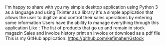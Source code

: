 ﻿I'm happy to share with you my simple desktop application using Python 3 as a language and using  Tkinter as a library
it's a simple application that allows the user to digitize and control their sales operations by entering some information
Users have the ability to manage everything through this application
Like : 
The list of products that go up and remain in stock magazin
Sales and invoice history
print an invoice or download as a pdf file
This is my GitHub application: https://github.com/kefimaher/Gstock
